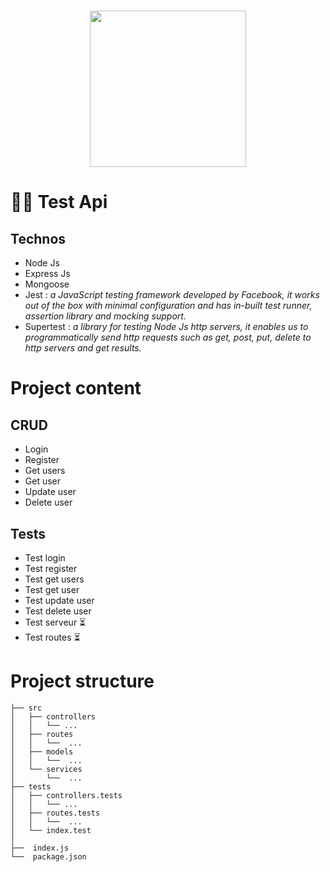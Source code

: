 
<h1 align="center">
    <img height="250" src="https://five.epicollect.net/api/internal/media/ec5-api-test?type=photo&name=logo.jpg&format=project_thumb">
</h1>

# 🕵️‍♀️ Test Api


## Technos
- Node Js 
- Express Js
- Mongoose 
- Jest : *a JavaScript testing framework developed by Facebook, it works out of the box with minimal configuration and has in-built test runner, assertion library and mocking support.*
- Supertest : *a library for testing Node Js http servers, it enables us to programmatically send http requests such as get, post, put, delete to http servers and get results.*


# Project content

## CRUD 
- Login
- Register
- Get users
- Get user
- Update user 
- Delete user

## Tests
- Test login
- Test register
- Test get users
- Test get user
- Test update user
- Test delete user
- Test serveur ⏳
- Test routes ⏳



# Project structure

```shell
├── src
│   ├── controllers
│   │   └── ...
│   ├── routes
│   │   └──  ...
│   ├── models
│   │   └──  ...  
│   └── services
│       └──  ...
├── tests
│   ├── controllers.tests
│   │   └── ...
│   ├── routes.tests
│   │   └──  ...  
│   └── index.test
│
├──  index.js
└──  package.json
```
